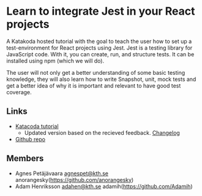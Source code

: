 # Learn to integrate Jest in your React projects
A Katakoda hosted tutorial with the goal to teach the user how to set up a test-environment for React projects using Jest. Jest is a  testing library for JavaScript code. With it, you can create, run, and structure tests. It can be installed using npm (which we will do). 

The user will not only get a better understanding of some basic testing knowledge, they will also learn how to write Snapshot, unit, mock tests and get a better idea of why it is important and relevant to have good test coverage. 

## Links
* [Katacoda tutorial](https://www.katacoda.com/anorangesky/scenarios/jest-tutorial)
    - Updated version based on the recieved feedback. [Changelog](https://github.com/KTH/devops-course/pull/1242#issuecomment-825581022)
* [Github repo](https://github.com/anorangesky/katacoda-scenarios/tree/master/jest-tutorial)

## Members
- Agnes Petäjävaara <agnespet@kth.se> anorangesky(https://github.com/anorangesky)
- Adam Henriksson <adahen@kth.se> adamih(https://github.com/Adamih)

